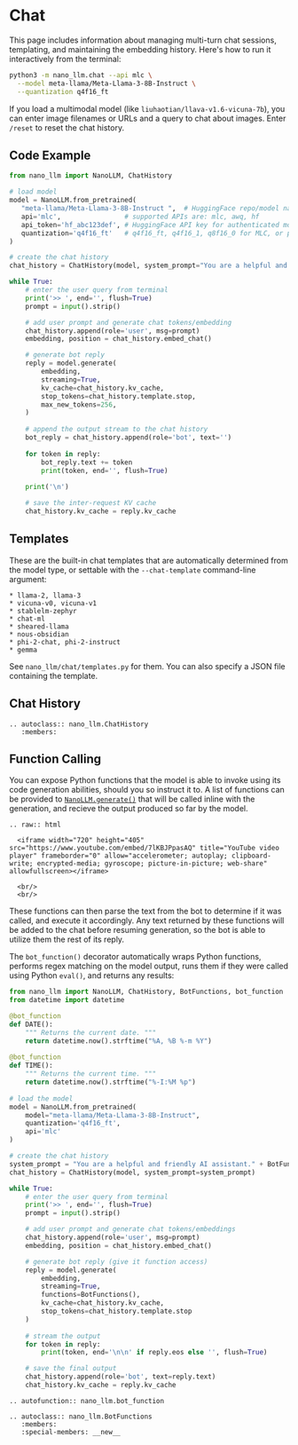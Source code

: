 # Chat

This page includes information about managing multi-turn chat sessions, templating, and maintaining the embedding history.  Here's how to run it interactively from the terminal:

```bash
python3 -m nano_llm.chat --api mlc \
  --model meta-llama/Meta-Llama-3-8B-Instruct \
  --quantization q4f16_ft
```

If you load a multimodal model (like `liuhaotian/llava-v1.6-vicuna-7b`), you can enter image filenames or URLs and a query to chat about images.  Enter `/reset` to reset the chat history.

## Code Example

```python
from nano_llm import NanoLLM, ChatHistory

# load model
model = NanoLLM.from_pretrained(
   "meta-llama/Meta-Llama-3-8B-Instruct ",  # HuggingFace repo/model name, or local path
   api='mlc',                # supported APIs are: mlc, awq, hf
   api_token='hf_abc123def', # HuggingFace API key for authenticated models ($HUGGINGFACE_TOKEN)
   quantization='q4f16_ft'   # q4f16_ft, q4f16_1, q8f16_0 for MLC, or path to AWQ weights
)

# create the chat history
chat_history = ChatHistory(model, system_prompt="You are a helpful and friendly AI assistant.")

while True:
    # enter the user query from terminal
    print('>> ', end='', flush=True)
    prompt = input().strip()

    # add user prompt and generate chat tokens/embedding
    chat_history.append(role='user', msg=prompt)
    embedding, position = chat_history.embed_chat()

    # generate bot reply
    reply = model.generate(
        embedding, 
        streaming=True, 
        kv_cache=chat_history.kv_cache,
        stop_tokens=chat_history.template.stop,
        max_new_tokens=256,
    )
        
    # append the output stream to the chat history
    bot_reply = chat_history.append(role='bot', text='')
    
    for token in reply:
        bot_reply.text += token
        print(token, end='', flush=True)
            
    print('\n')

    # save the inter-request KV cache 
    chat_history.kv_cache = reply.kv_cache
```

## Templates

These are the built-in chat templates that are automatically determined from the model type, or settable with the ``--chat-template`` command-line argument:

```
* llama-2, llama-3
* vicuna-v0, vicuna-v1
* stablelm-zephyr
* chat-ml
* sheared-llama
* nous-obsidian
* phi-2-chat, phi-2-instruct
* gemma
```

See `nano_llm/chat/templates.py` for them.  You can also specify a JSON file containing the template.

## Chat History

```{eval-rst}
.. autoclass:: nano_llm.ChatHistory
   :members:
```

## Function Calling

You can expose Python functions that the model is able to invoke using its code generation abilities, should you so instruct it to.  A list of functions can be provided to [`NanoLLM.generate()`](#model-api) that will be called inline with the generation, and recieve the output produced so far by the model.  

```{eval-rst}
.. raw:: html

  <iframe width="720" height="405" src="https://www.youtube.com/embed/7lKBJPpasAQ" title="YouTube video player" frameborder="0" allow="accelerometer; autoplay; clipboard-write; encrypted-media; gyroscope; picture-in-picture; web-share" allowfullscreen></iframe>
  
  <br/>
  <br/>
```

These functions can then parse the text from the bot to determine if it was called, and execute it accordingly.  Any text returned by these functions will be added to the chat before resuming generation, so the bot is able to utilize them the rest of its reply.

The `bot_function()` decorator automatically wraps Python functions, performs regex matching on the model output, runs them if they were called using Python `eval()`, and returns any results:

```python
from nano_llm import NanoLLM, ChatHistory, BotFunctions, bot_function
from datetime import datetime

@bot_function
def DATE():
    """ Returns the current date. """
    return datetime.now().strftime("%A, %B %-m %Y")
   
@bot_function
def TIME():
    """ Returns the current time. """
    return datetime.now().strftime("%-I:%M %p")
          
# load the model   
model = NanoLLM.from_pretrained(
    model="meta-llama/Meta-Llama-3-8B-Instruct", 
    quantization='q4f16_ft', 
    api='mlc'
)

# create the chat history
system_prompt = "You are a helpful and friendly AI assistant." + BotFunctions.generate_docs()
chat_history = ChatHistory(model, system_prompt=system_prompt)

while True:
    # enter the user query from terminal
    print('>> ', end='', flush=True)
    prompt = input().strip()

    # add user prompt and generate chat tokens/embeddings
    chat_history.append(role='user', msg=prompt)
    embedding, position = chat_history.embed_chat()

    # generate bot reply (give it function access)
    reply = model.generate(
        embedding, 
        streaming=True, 
        functions=BotFunctions(),
        kv_cache=chat_history.kv_cache,
        stop_tokens=chat_history.template.stop
    )
        
    # stream the output
    for token in reply:
        print(token, end='\n\n' if reply.eos else '', flush=True)

    # save the final output
    chat_history.append(role='bot', text=reply.text)
    chat_history.kv_cache = reply.kv_cache
```
   

```{eval-rst}
.. autofunction:: nano_llm.bot_function
```

```{eval-rst}
.. autoclass:: nano_llm.BotFunctions
   :members:
   :special-members: __new__
```
